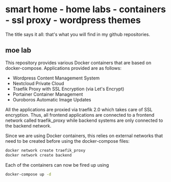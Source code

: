 # smart home - home labs - containers - ssl proxy - wordpress themes  

The title says it all:
that's what you will find in my github repositories.

## moe lab

This repository provides various Docker containers that are based
on docker-compose. Applications provided are as follows:

- Wordpress Content Management System
- Nextcloud Private Cloud
- Traefik Proxy with SSL Encryption (via Let's Encrypt)
- Portainer Container Management
- Ouroboros Automatic Image Updates

All the applications are proxied via traefik 2.0 which takes care
of SSL encryption. Thus, all frontend applications are connected
to a frontend network called traefik_proxy while backend systems
are only connected to the backend network.

Since we are using Docker containers, this relies on external
networks that need to be created before using the docker-compose
files:

```bash
docker network create traefik_proxy
docker network create backend
```

Each of the containers can now be fired up using

```bash
docker-compose up -d
```
